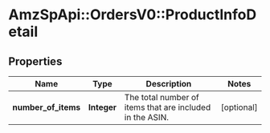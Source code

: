 # AmzSpApi::OrdersV0::ProductInfoDetail

## Properties
Name | Type | Description | Notes
------------ | ------------- | ------------- | -------------
**number_of_items** | **Integer** | The total number of items that are included in the ASIN. | [optional] 


